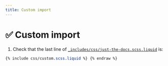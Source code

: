 ```yaml
---
title: Custom import
---
```


# ✅ Custom import

1.  Check that the last line of [`_includes/css/just-the-docs.scss.liquid`] is:

```scss {% raw %}
{% include css/custom.scss.liquid %} {% endraw %}
```

[`_includes/css/just-the-docs.scss.liquid`]: https://github.com/just-the-docs/just-the-docs/blob/main/_includes/css/just-the-docs.scss.liquid

